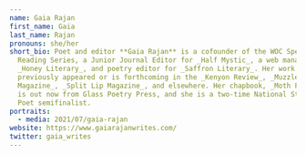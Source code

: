 ```yaml
---
name: Gaia Rajan
first_name: Gaia
last_name: Rajan
pronouns: she/her
short_bio: Poet and editor **Gaia Rajan** is a cofounder of the WOC Speak
  Reading Series, a Junior Journal Editor for _Half Mystic_, a web manager for
  _Honey Literary_, and poetry editor for _Saffron Literary_. Her work has
  previously appeared or is forthcoming in the _Kenyon Review_, _Muzzle
  Magazine_, _Split Lip Magazine_, and elsewhere. Her chapbook, _Moth Funerals_,
  is out now from Glass Poetry Press, and she is a two-time National Student
  Poet semifinalist.
portraits:
  - media: 2021/07/gaia-rajan
website: https://www.gaiarajanwrites.com/
twitter: gaia_writes
---
```

